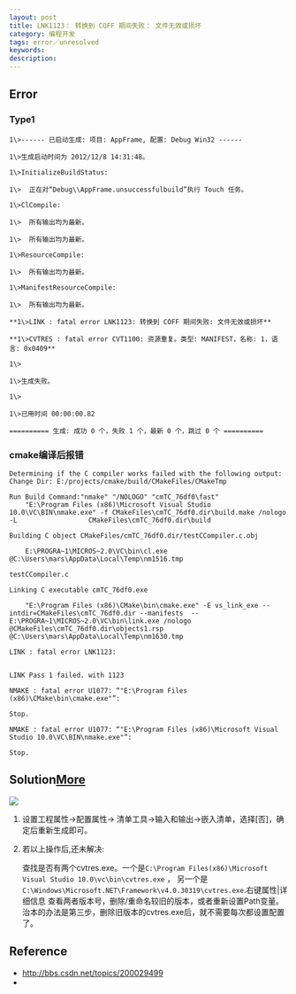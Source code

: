 ```yaml
---
layout: post
title: LNK1123： 转换到 COFF 期间失败： 文件无效或损坏
category: 编程开发
tags: error／unresolved
keywords: 
description: 
---
```


## Error

### Type1
```
1\>------ 已启动生成: 项目: AppFrame, 配置: Debug Win32 ------

1\>生成启动时间为 2012/12/8 14:31:48。

1\>InitializeBuildStatus:

1\>  正在对“Debug\\AppFrame.unsuccessfulbuild”执行 Touch 任务。

1\>ClCompile:

1\>  所有输出均为最新。

1\>  所有输出均为最新。

1\>ResourceCompile:

1\>  所有输出均为最新。

1\>ManifestResourceCompile:

1\>  所有输出均为最新。

**1\>LINK : fatal error LNK1123: 转换到 COFF 期间失败: 文件无效或损坏**

**1\>CVTRES : fatal error CVT1100: 资源重复。类型: MANIFEST，名称: 1，语言: 0x0409**

1\>

1\>生成失败。

1\>

1\>已用时间 00:00:00.82

========== 生成: 成功 0 个，失败 1 个，最新 0 个，跳过 0 个 ==========
```

### cmake编译后报错

```
Determining if the C compiler works failed with the following output:
Change Dir: E:/projects/cmake/build/CMakeFiles/CMakeTmp

Run Build Command:"nmake" "/NOLOGO" "cmTC_76df0\fast"
	"E:\Program Files (x86)\Microsoft Visual Studio 10.0\VC\BIN\nmake.exe" -f CMakeFiles\cmTC_76df0.dir\build.make /nologo -L                  CMakeFiles\cmTC_76df0.dir\build

Building C object CMakeFiles/cmTC_76df0.dir/testCCompiler.c.obj

	E:\PROGRA~1\MICROS~2.0\VC\bin\cl.exe  @C:\Users\mars\AppData\Local\Temp\nm1516.tmp

testCCompiler.c

Linking C executable cmTC_76df0.exe

	"E:\Program Files (x86)\CMake\bin\cmake.exe" -E vs_link_exe --intdir=CMakeFiles\cmTC_76df0.dir --manifests  -- E:\PROGRA~1\MICROS~2.0\VC\bin\link.exe /nologo @CMakeFiles\cmTC_76df0.dir\objects1.rsp @C:\Users\mars\AppData\Local\Temp\nm1630.tmp

LINK : fatal error LNK1123: 


LINK Pass 1 failed. with 1123

NMAKE : fatal error U1077: “"E:\Program Files (x86)\CMake\bin\cmake.exe"”: 

Stop.

NMAKE : fatal error U1077: “"E:\Program Files (x86)\Microsoft Visual Studio 10.0\VC\BIN\nmake.exe"”: 

Stop.
```

## Solution[More](http://bbs.csdn.net/topics/390121452)
![](/Resources/LNK1123_转换到_COFF_期间失败_文件无效或损坏_1.png)

1. 设置工程属性->配置属性-> 清单工具->输入和输出->嵌入清单，选择[否]，确定后重新生成即可。

2. 若以上操作后,还未解决:
   
   查找是否有两个cvtres.exe。一个是`C:\Program Files(x86)\Microsoft Visual Studio 10.0\vc\bin\cvtres.exe`
   ， 另一个是`C:\Windows\Microsoft.NET\Framework\v4.0.30319\cvtres.exe`.右键属性|详细信息 查看两者版本号，删除/重命名较旧的版本，或者重新设置Path变量。
   治本的办法是第三步，删除旧版本的cvtres.exe后，就不需要每次都设置配置了。
## Reference
* <http://bbs.csdn.net/topics/200029499>
* 